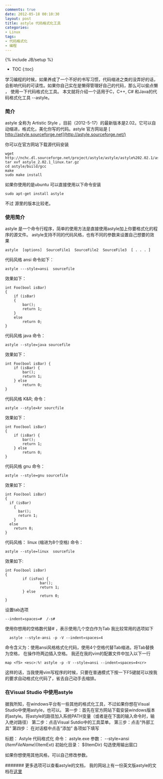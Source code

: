 ```yaml
---
comments: true
date: 2012-05-18 00:10:30
layout: post
title: astyle 代码格式化工具
categories:
- Linux
tags:
- 代码格式化
- 编程
---
```


{% include JB/setup %}
* TOC
{:toc}
<div style="border-bottom: 1px solid #ccc;line-height: 1.3em;"></div>
学习编程的时候，如果养成了一个不好的书写习惯，代码缩进之类的没弄好的话，会影响代码的可读性。如果你自己实在是懒得管理好自己的代码，那么可以偷点懒 ， 使用一下代码格式化工具。 本文就将介绍一个适用于C，C++, C# 和Java的代码格式化工具 --astyle。



###  简介


astyle 全称为 Artistic Style ，目前（2012-5-17）的最新版本是2.02。它可以自动缩进，格式化，美化你写的代码。astyle
官方网站是  [ http://astyle.sourceforge.net](http://astyle.sourceforge.net/)  

你可以在官方网站下载源代码安装


    
    
    wget http://nchc.dl.sourceforge.net/project/astyle/astyle/astyle%202.02.1/astyle_2.02.1_linux.tar.gz
    tar xvf astyle_2.02.1_linux.tar.gz
    cd astyle/build/gcc
    make
    sudo make install
    


如果你使用的是ubuntu 可以直接使用以下命令安装

    
    
    sudo apt-get install astyle
    


不过 源里的版本比较老。



###  使用简介


astyle 是一个命令行程序，简单的使用方法是直接使用astyle加上你要格式化的程序的源文件。
astyle支持不同的代码风格，也有不同的参数来设置自己想要的效果


    
    
    astyle  [options]  SourceFile1  SourceFile2  SourceFile3  [ . . . ]
    


代码风格 ansi 
命令如下：

    
    
    astyle ---style=ansi  sourcefile
    


效果如下：

    
    
    int Foo(bool isBar)
    {
        if (isBar)
        {
            bar();
            return 1;
        }
        else
            return 0;
    }        
    


代码风格 java
命令：

    
    
    astyle --style=java sourcefile
    


效果如下：

    
    
    int Foo(bool isBar) {
        if (isBar) {
            bar();
            return 1;
        } else
            return 0;
    }
    


代码风格 K&R;
命令：

    
    
    astyle --style=kr sourcfile
    


效果如下：

    
    
    int Foo(bool isBar) 
    {
        if (isBar) {
            bar();
            return 1;
        } else
            return 0;
    }
    



代码风格 gnu
命令：

    
    
    astyle --style=gnu sourcefile
    


效果如下：

    
    
    int Foo(bool isBar)
    {
      if (isBar)
        {
          bar();
          return 1;
        }
      else
        return 0;
    }
    


代码风格： linux  (缩进为8个空格)
命令：

    
    
    astyle --style=linux  sourcefile
    


效果如下:
    
    
    int Foo(bool isBar)
    {
            if (isFoo) {
                    bar();
                    return 1;
            } else
                    return 0;
    }
    


设置tab选项

    
    
    --indent=spaces=#  /-s# 
    


使用你想用的空格数代替# ，表示使用几个空白作为Tab
我比较常用的选项如下
 
    
    
      astyle --style-ansi -p -V --indent=spaces=4
    


命令含义为：使用ansi风格格式化代码，使用4个空格代替Tab缩进。将Tab替换为空格， 在操作符两边插入空格。
我还在我的vim的配置文件中加入以下一行

    
    
    map <f5> <esc>:%! astyle -p -V --style=ansi --indent=spaces=4<cr>
    


这样的话，当我使用vim写程序的时候，只要在普通模式下按一下F5键就可以按我的要求自动格式化代码了，省去自己动手去缩排。


###  在Visual Studio 中使用astyle


据我所知，在windows平台有一些其他的格式化工具，不过如果你想在Visual Studio中使用astyle，也可以。
第一步：首先在官方网站下载安装windows版本的astyle。将astyle的路径加入系统PATH变量（或者是在下面的输入命令时，输入绝对路径）
第二步：点击Visual Sutdio中的工具菜单。
第三步：点击“外部工具”
第四步： 在对话框中点击“添加”
各项如下填写

标题： Astyle 代码格式化
命令： astyle.exe
参数： --style=ansi $(ItemFileName)$(ItemExt)
初始化目录： $(ItemDir)
勾选使用输出窗口

如果你想使用其他风格，可以自己修改参数。


####### 
更多选项可以查看astyle的文档，
我的网站上有一份英文版astyle的文档在[这里](http://andyhuzhill.github.io/html/doc/index.html)


